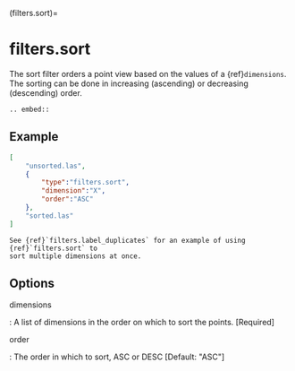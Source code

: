 (filters.sort)=

# filters.sort

The sort filter orders a point view based on the values of a {ref}`dimensions`. The
sorting can be done in increasing (ascending) or decreasing (descending) order.

```{eval-rst}
.. embed::
```

## Example

```json
[
    "unsorted.las",
    {
        "type":"filters.sort",
        "dimension":"X",
        "order":"ASC"
    },
    "sorted.las"
]
```

```{note}
See {ref}`filters.label_duplicates` for an example of using {ref}`filters.sort` to
sort multiple dimensions at once.
```

## Options

dimensions

: A list of dimensions in the order on which to sort the points. \[Required\]

order

: The order in which to sort, ASC or DESC \[Default: "ASC"\]

```{include} filter_opts.md
```

